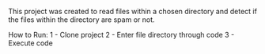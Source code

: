 This project was created to read files within a chosen directory and detect if the files within the
directory are spam or not. 

How to Run:
1 - Clone project
2 - Enter file directory through code
3 - Execute code